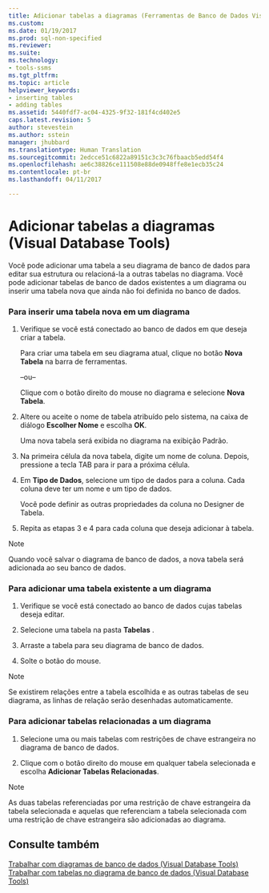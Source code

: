 ```yaml
---
title: Adicionar tabelas a diagramas (Ferramentas de Banco de Dados Visual) | Microsoft Docs
ms.custom: 
ms.date: 01/19/2017
ms.prod: sql-non-specified
ms.reviewer: 
ms.suite: 
ms.technology:
- tools-ssms
ms.tgt_pltfrm: 
ms.topic: article
helpviewer_keywords:
- inserting tables
- adding tables
ms.assetid: 5440fdf7-ac04-4325-9f32-181f4cd402e5
caps.latest.revision: 5
author: stevestein
ms.author: sstein
manager: jhubbard
ms.translationtype: Human Translation
ms.sourcegitcommit: 2edcce51c6822a89151c3c3c76fbaacb5edd54f4
ms.openlocfilehash: ae6c38826ce111508e88de0948ffe8e1ecb35c24
ms.contentlocale: pt-br
ms.lasthandoff: 04/11/2017

---
```

# <a name="add-tables-to-diagrams-visual-database-tools"></a>Adicionar tabelas a diagramas (Visual Database Tools)
Você pode adicionar uma tabela a seu diagrama de banco de dados para editar sua estrutura ou relacioná-la a outras tabelas no diagrama. Você pode adicionar tabelas de banco de dados existentes a um diagrama ou inserir uma tabela nova que ainda não foi definida no banco de dados.  
  
### <a name="to-insert-a-new-table-into-a-diagram"></a>Para inserir uma tabela nova em um diagrama  
  
1.  Verifique se você está conectado ao banco de dados em que deseja criar a tabela.  
  
    Para criar uma tabela em seu diagrama atual, clique no botão **Nova Tabela** na barra de ferramentas.  
  
    –ou–  
  
    Clique com o botão direito do mouse no diagrama e selecione **Nova Tabela**.  
  
2.  Altere ou aceite o nome de tabela atribuído pelo sistema, na caixa de diálogo **Escolher Nome** e escolha **OK**.  
  
    Uma nova tabela será exibida no diagrama na exibição Padrão.  
  
3.  Na primeira célula da nova tabela, digite um nome de coluna. Depois, pressione a tecla TAB para ir para a próxima célula.  
  
4.  Em **Tipo de Dados**, selecione um tipo de dados para a coluna. Cada coluna deve ter um nome e um tipo de dados.  
  
    Você pode definir as outras propriedades da coluna no Designer de Tabela.  
  
5.  Repita as etapas 3 e 4 para cada coluna que deseja adicionar à tabela.  
  
> [!NOTE]  
> Quando você salvar o diagrama de banco de dados, a nova tabela será adicionada ao seu banco de dados.  
  
### <a name="to-add-an-existing-table-to-a-diagram"></a>Para adicionar uma tabela existente a um diagrama  
  
1.  Verifique se você está conectado ao banco de dados cujas tabelas deseja editar.  
  
2.  Selecione uma tabela na pasta **Tabelas** .  
  
3.  Arraste a tabela para seu diagrama de banco de dados.  
  
4.  Solte o botão do mouse.  
  
> [!NOTE]  
> Se existirem relações entre a tabela escolhida e as outras tabelas de seu diagrama, as linhas de relação serão desenhadas automaticamente.  
  
### <a name="to-add-related-tables-to-a-diagram"></a>Para adicionar tabelas relacionadas a um diagrama  
  
1.  Selecione uma ou mais tabelas com restrições de chave estrangeira no diagrama de banco de dados.  
  
2.  Clique com o botão direito do mouse em qualquer tabela selecionada e escolha **Adicionar Tabelas Relacionadas**.  
  
> [!NOTE]  
> As duas tabelas referenciadas por uma restrição de chave estrangeira da tabela selecionada e aquelas que referenciam a tabela selecionada com uma restrição de chave estrangeira são adicionadas ao diagrama.  
  
## <a name="see-also"></a>Consulte também  
[Trabalhar com diagramas de banco de dados (Visual Database Tools)](../../ssms/visual-db-tools/work-with-database-diagrams-visual-database-tools.md)  
[Trabalhar com tabelas no diagrama de banco de dados (Visual Database Tools)](../../ssms/visual-db-tools/work-with-tables-in-database-diagram-visual-database-tools.md)  
  

